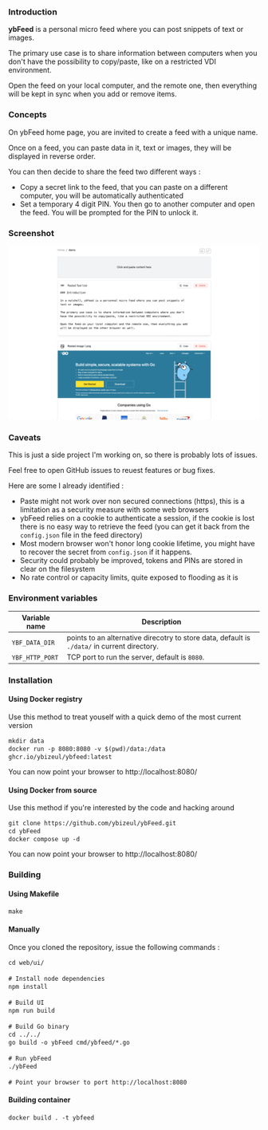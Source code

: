 ### Introduction

**ybFeed** is a personal micro feed where you can post snippets of 
text or images.

The primary use case is to share information between computers when you don't
have the possibility to copy/paste, like on a restricted VDI environment.

Open the feed on your local computer, and the remote one, then everything will
be kept in sync when you add or remove items.

### Concepts

On ybFeed home page, you are invited to create a feed with a unique name.

Once on a feed, you can paste data in it, text or images, they will be
displayed in reverse order.

You can then decide to share the feed two different ways :

- Copy a secret link to the feed, that you can paste on a different computer,
you will be automatically authenticated
- Set a temporary 4 digit PIN. You then go to another computer and open the
feed. You will be prompted for the PIN to unlock it.

### Screenshot

![Screenshot](assets/screenshot.png)

### Caveats

This is just a side project I'm working on, so there is probably lots of issues.

Feel free to open GitHub issues to reuest features or bug fixes.

Here are some I already identified :

- Paste might not work over non secured connections (https), this is a
limitation as a security measure with some web browsers
- ybFeed relies on a cookie to authenticate a session, if the cookie is lost
there is no easy way to retrieve the feed (you can get it back from the
`config.json` file in the feed directory)
- Most modern browser won't honor long cookie lifetime, you might have to
recover the secret from `config.json` if it happens.
- Security could probably be improved, tokens and PINs are stored in clear on
the filesystem
- No rate control or capacity limits, quite exposed to flooding as it is

### Environment variables
| Variable name | Description |
|---------------|-------------|
| `YBF_DATA_DIR` | points to an alternative direcotry to store data, default is `./data/` in current directory. |
| `YBF_HTTP_PORT` | TCP port to run the server, default is `8080`. |

### Installation

#### Using Docker registry

Use this method to treat youself with a quick demo of the most current version

```
mkdir data
docker run -p 8080:8080 -v $(pwd)/data:/data ghcr.io/ybizeul/ybfeed:latest
```

You can now point your browser to http://localhost:8080/

#### Using Docker from source

Use this method if you're interested by the code and hacking around

```
git clone https://github.com/ybizeul/ybFeed.git
cd ybFeed
docker compose up -d
```

You can now point your browser to http://localhost:8080/

### Building

#### Using Makefile

```
make
```

#### Manually

Once you cloned the repository, issue the following commands :
```
cd web/ui/

# Install node dependencies
npm install

# Build UI
npm run build

# Build Go binary
cd ../../
go build -o ybFeed cmd/ybfeed/*.go

# Run ybFeed
./ybFeed

# Point your browser to port http://localhost:8080
```

#### Building container

```
docker build . -t ybfeed
```
